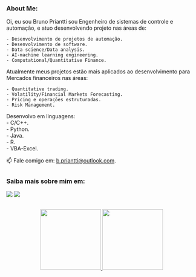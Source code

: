### About Me:

Oi, eu sou Bruno Priantti sou Engenheiro de sistemas de controle e automação,  e atuo desenvolvendo projeto nas áreas de:  

    - Desenvolvimento de projetos de automação.   
    - Desenvolvimento de software.  
    - Data science/Data analysis.  
    - AI-machine learning engineering.  
    - Computational/Quantitative Finance.  

Atualmente meus projetos estão mais aplicados ao desenvolvimento para Mercados financeiros nas áreas:  

    - Quantitative trading.
    - Volatility/Financial Markets Forecasting.
    - Pricing e operações estruturadas.
    - Risk Management.

Desenvolvo em linguagens:  
    - C/C++.  
    - Python.  
    - Java.  
    - R.  
    - VBA-Excel.  



📫 Fale comigo em: b.priantti@outlook.com.  

##
### Saiba mais sobre mim em:
<div> 
  <a href="https://www.instagram.com/brunopriantti/" target="_blank"><img src="https://img.shields.io/badge/-Instagram-%23E4405F?style=for-the-badge&logo=instagram&logoColor=white" target="_blank"></a>
  <a href="https://www.linkedin.com/in/bpriantti" target="_blank"><img src="https://img.shields.io/badge/-LinkedIn-%230077B5?style=for-the-badge&logo=linkedin&logoColor=white" target="_blank"></a> 

##
<div align="center">
  <a href="https://github.com/vinitoni">
    <img height="160em" src="https://github-readme-stats.vercel.app/api?username=bpriantti&show_icons=true&theme=github_dark&include_all_commits=true&count_private=true"/>
   <img height="160em" src="https://github-readme-stats.vercel.app/api/top-langs/?username=bpriantti&layout=compact&langs_count=7&theme=github_dark"/>
</div>

         
          
  

  


